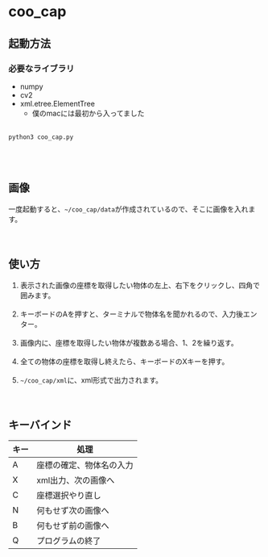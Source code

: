 # coo_cap
## 起動方法
### 必要なライブラリ<br>
- numpy
- cv2
- xml.etree.ElementTree
    - 僕のmacには最初から入ってました<br><br>
```
python3 coo_cap.py
```
<br><br>

## 画像
一度起動すると、```~/coo_cap/data```が作成されているので、そこに画像を入れます。<br><br><br>

## 使い方
1. 表示された画像の座標を取得したい物体の左上、右下をクリックし、四角で囲みます。<br><br>
2. キーボードのAを押すと、ターミナルで物体名を聞かれるので、入力後エンター。<br><br>
3. 画像内に、座標を取得したい物体が複数ある場合、1、2を繰り返す。<br><br>
4. 全ての物体の座標を取得し終えたら、キーボードのXキーを押す。<br><br>
5. ```~/coo_cap/xml```に、xml形式で出力されます。<br><br><br>

## キーバインド <br>
キー|処理|
---|---|
A|座標の確定、物体名の入力|
X|xml出力、次の画像へ|
C|座標選択やり直し|
N|何もせず次の画像へ|
B|何もせず前の画像へ|
Q|プログラムの終了|
